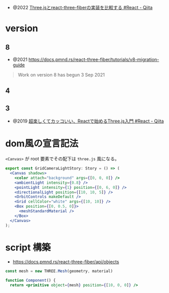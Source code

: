 - @2022 [Three.jsとreact-three-fiberの実装を比較する #React - Qiita](https://qiita.com/itouoti/items/5cf05aa0598674d854ac)

# version

## 8

- @2021 https://docs.pmnd.rs/react-three-fiber/tutorials/v8-migration-guide

> Work on version 8 has begun 3 Sep 2021

## 4

## 3

- @2019 [超楽しくてカッコいい、Reactで始めるThree.js入門 #React - Qiita](https://qiita.com/hppRC/items/b3e292e210d02005120f)

# dom風の宣言記法

`<Canvas>` が root 要素でその配下は `three.js` 風になる。

```jsx
export const GridCameraLightStory: Story = () => (
  <Canvas shadows>
    <color attach="background" args={[0, 0, 0]} />
    <ambientLight intensity={0.8} />
    <pointLight intensity={1} position={[0, 6, 0]} />
    <directionalLight position={[10, 10, 5]} />
    <OrbitControls makeDefault />
    <Grid cellColor="white" args={[10, 10]} />
    <Box position={[0, 0.5, 0]}>
      <meshStandardMaterial />
    </Box>
  </Canvas>
);
```

# script 構築

- https://docs.pmnd.rs/react-three-fiber/api/objects

```jsx
const mesh = new THREE.Mesh(geometry, material)

function Component() {
  return <primitive object={mesh} position={[10, 0, 0]} />
```
